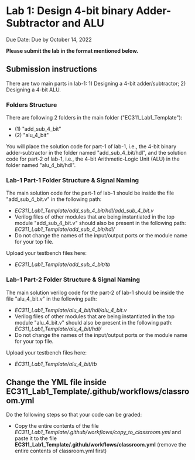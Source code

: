 # Lab 1: Design 4-bit binary Adder-Subtractor and ALU
 Due Date: Due by October 14, 2022

**Please submit the lab in the format mentioned below.**

## Submission instructions
There are two main parts in lab-1: 1) Designing a 4-bit adder/subtractor; 2) Designing a 4-bit ALU.

### Folders Structure
There are following 2 folders in the main folder ("EC311_Lab1_Template"):
  - (1) "add_sub_4_bit"
  - (2) "alu_4_bit"
  
You will place the solution code for part-1 of lab-1, i.e., the 4-bit binary adder-subtractor in the folder named "add_sub_4_bit/hdl", and the solution code for part-2 of lab-1, i.e., the 4-bit Arithmetic-Logic Unit (ALU) in the folder named "alu_4_bit/hdl".

### Lab-1 Part-1 Folder Structure & Signal Naming
The main solution code for the part-1 of lab-1 should be inside the file "add_sub_4_bit.v" in the following path:
- *EC311_Lab1_Template/add_sub_4_bit/hdl/add_sub_4_bit.v*
- Verilog files of other modules that are being instantiated in the top module "add_sub_4_bit.v" should also be present in the following path: *EC311_Lab1_Template/add_sub_4_bit/hdl/*
- Do not change the names of the input/output ports or the module name for your top file.

Upload your testbench files here:
- *EC311_Lab1_Template/add_sub_4_bit/tb*

### Lab-1 Part-2 Folder Structure & Signal Naming
The main solution verilog code for the part-2 of lab-1 should be inside the file "alu_4_bit.v" in the following path:
- *EC311_Lab1_Template/alu_4_bit/hdl/alu_4_bit.v*
- Verilog files of other modules that are being instantiated in the top module "alu_4_bit.v" should also be present in the following path: *EC311_Lab1_Template/alu_4_bit/hdl/*
- Do not change the names of the input/output ports or the module name for your top file.

Upload your testbench files here:
- *EC311_Lab1_Template/alu_4_bit/tb*

## Change the YML file inside EC311_Lab1_Template/.github/workflows/classroom.yml

Do the following steps so that your code can be graded:
 - Copy the entire contents of the file *EC311_Lab1_Template/.github/workflows/copy_to_classroom.yml* and paste it to the file **EC311_Lab1_Template/.github/workflows/classroom.yml** (remove the entire contents of classroom.yml first)



